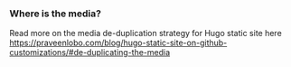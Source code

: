 ### Where is the media?

Read more on the media de-duplication strategy for Hugo static site here  https://praveenlobo.com/blog/hugo-static-site-on-github-customizations/#de-duplicating-the-media
